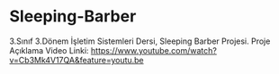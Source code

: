 # Sleeping-Barber
3.Sınıf 3.Dönem İşletim Sistemleri Dersi, Sleeping Barber Projesi.
Proje Açıklama Video Linki: https://www.youtube.com/watch?v=Cb3Mk4V17QA&feature=youtu.be
